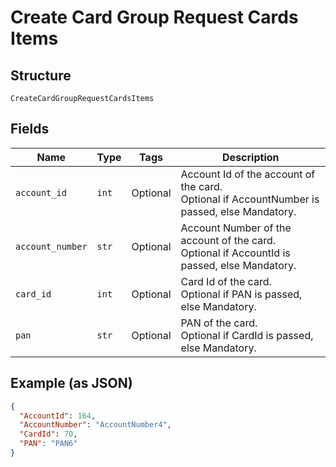
# Create Card Group Request Cards Items

## Structure

`CreateCardGroupRequestCardsItems`

## Fields

| Name | Type | Tags | Description |
|  --- | --- | --- | --- |
| `account_id` | `int` | Optional | Account Id of the account of the card.<br>Optional if AccountNumber is passed, else Mandatory. |
| `account_number` | `str` | Optional | Account Number of the account of the card.<br>Optional if AccountId is passed, else Mandatory. |
| `card_id` | `int` | Optional | Card Id of the card.<br>Optional if PAN is passed, else Mandatory. |
| `pan` | `str` | Optional | PAN of the card.<br>Optional if CardId is passed, else Mandatory. |

## Example (as JSON)

```json
{
  "AccountId": 164,
  "AccountNumber": "AccountNumber4",
  "CardId": 70,
  "PAN": "PAN6"
}
```

